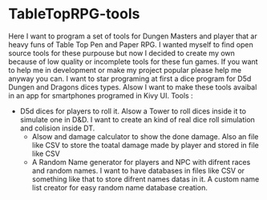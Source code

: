 # TableTopRPG-tools
 Here I want to program a set of tools for Dungen Masters and player that ar heavy funs of Table Top Pen and Paper RPG. I wanted myself to find open source tools for these purpouse but now I decided to create my own because of low quality or incomplete tools for these fun games. If you want to help me in development or make my project popular please help me anyway you can.
 I want to star programing at first a dice program for D5d Dungen and Dragons dices types. Alsow I want to make these tools avaibal in an app for smartphones programed in Kivy UI.
 Tools :
 * D5d dices for players to roll it. Alsow a Tower to roll dices inside it to simulate one in D&D. I want to create an kind of real dice roll simulation and colision inside DT. 
	* Alsow and damage calculator to show the done damage. Also an file like CSV to store the toatal damage made by player and stored in file like CSV
	* A Random Name generator for players and NPC with difrent races and random names. I want to have databases in files like CSV or something like that to store difrent names datas in it. A custom name list creator for easy random name database creation.
